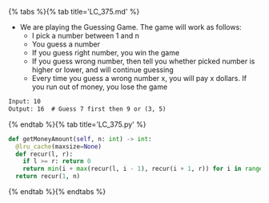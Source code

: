 {% tabs %}{% tab title='LC_375.md' %}

* We are playing the Guessing Game. The game will work as follows:
  * I pick a number between 1 and n
  * You guess a number
  * If you guess right number, you win the game
  * If you guess wrong number, then tell you whether picked number is higher or lower, and will continue guessing
  * Every time you guess a wrong number x, you will pay x dollars. If you run out of money, you lose the game

```txt
Input: 10
Output: 16  # Guess 7 first then 9 or (3, 5)
```

{% endtab %}{% tab title='LC_375.py' %}

```py
def getMoneyAmount(self, n: int) -> int:
  @lru_cache(maxsize=None)
  def recur(l, r):
    if l >= r: return 0
    return min(i + max(recur(l, i - 1), recur(i + 1, r)) for i in range(l, r + 1))
  return recur(1, n)
```

{% endtab %}{% endtabs %}
